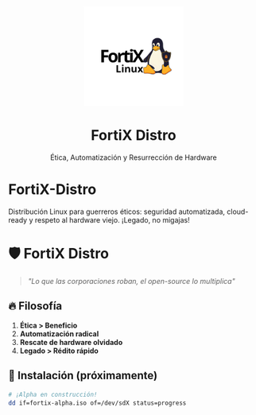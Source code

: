 <div align="center">
  <img src="./images/logo/fortix_logo.png" alt="FortiX Logo" width="200">
  <h1>FortiX Distro</h1>
  <p>Ética, Automatización y Resurrección de Hardware</p>
</div>

# FortiX-Distro
Distribución Linux para guerreros éticos: seguridad automatizada, cloud-ready y respeto al hardware viejo. ¡Legado, no migajas!

# 🛡️ FortiX Distro
> *"Lo que las corporaciones roban, el open-source lo multiplica"*

## 🔥 Filosofía
1. **Ética > Beneficio**  
2. **Automatización radical**  
3. **Rescate de hardware olvidado**  
4. **Legado > Rédito rápido**  

## 🚀 Instalación (próximamente)
```bash
# ¡Alpha en construcción! 
dd if=fortix-alpha.iso of=/dev/sdX status=progress
